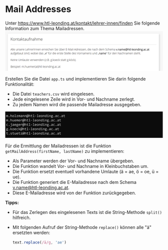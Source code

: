 # Mail Addresses

Unter https://www.htl-leonding.at/kontakt/lehrer-innen/finden Sie folgende Information zum Thema Mailadressen.![img](./images/homepage.png)

Erstellen Sie die Datei `app.ts` und implementieren Sie darin folgende Funktionalität:

- Die Datei `teachers.csv` wird eingelesen.
- Jede eingelesene Zeile wird in Vor- und Nachname zerlegt.
- Zu jedem Namen wird die passende Mailadresse ausgegeben.

![img](./images/console.png)

Für die Ermittlung der Mailadressen ist die Funktion `getMailAddress(firstName, lastName)` zu implementieren:

- Als Parameter werden der Vor- und Nachname übergeben.
- Die Funktion wandelt Vor- und Nachname in Kleinbuchstaben um.
- Die Funktion ersetzt eventuell vorhandene Umlaute (ä = ae, ö = oe, ü = ue).
- Die Funktion generiert die E-Mailadresse nach dem Schema v.name@htl-leonding.ac.at.
- Diese E-Mailadresse wird von der Funktion zurückgegeben.

**Tipps:**

- Für das Zerlegen des eingelesenen Texts ist die String-Methode `split()` hilfreich.

- Mit folgenden Aufruf der String-Methode `replace()` können alle "ä" ersetzten werden:

  ```javascript
  text.replace(/ä/g, 'ae')
  ```

  

